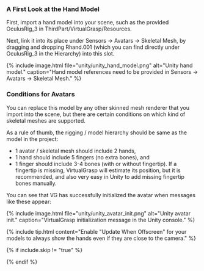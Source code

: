 ### A First Look at the Hand Model

First, import a hand model into your scene, such as the provided OculusRig_3 in ThirdPart/VirtualGrasp/Resources. 

Next, link it into its place under Sensors → Avatars → Skeletal Mesh, by dragging and dropping Rhand.001 (which you can find directly under OculusRig_3 in the Hierarchy) into this slot.

{% include image.html file="unity/unity_hand_model.png" alt="Unity hand model." caption="Hand model references need to be provided in Sensors → Avatars → Skeletal Mesh." %}

### Conditions for Avatars

You can replace this model by any other skinned mesh renderer that you import into the scene, but there are certain conditions on which kind of skeletal meshes are supported. 

As a rule of thumb, the rigging / model hierarchy should be same as the model in the project:

* 1 avatar / skeletal mesh should include 2 hands, 
* 1 hand should include 5 fingers (no extra bones), and 
* 1 finger should include 3-4 bones (with or without fingertip). If a fingertip is missing, VirtualGrasp will estimate its position, but it is recommended, and also very easy in Unity to add missing fingertip bones manually.

You can see that VG has successfully initialized the avatar when messages like these appear:

{% include image.html file="unity/unity_avatar_init.png" alt="Unity avatar init." caption="VirtualGrasp initialization message in the Unity console." %}

{% include tip.html content="Enable \"Update When Offscreen\" for your models to always show the hands even if they are close to the camera." %}

{% if include.skip != "true" %}
<!--{% include custom/series_acme_next.html %}-->
{% endif %}
